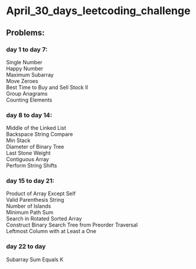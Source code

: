 # April_30_days_leetcoding_challenge
## Problems:

### day 1 to day 7:
  Single Number <br />
  Happy Number <br />
  Maximum Subarray <br />
  Move Zeroes <br />
  Best Time to Buy and Sell Stock II <br />
  Group Anagrams <br />
  Counting Elements <br />
  
### day 8 to day 14:
  Middle of the Linked List <br />
  Backspace String Compare <br />
  Min Stack <br />
  Diameter of Binary Tree <br />
  Last Stone Weight <br />
  Contiguous Array <br />
  Perform String Shifts <br />
  
### day 15 to day 21:
  Product of Array Except Self <br />
  Valid Parenthesis String <br />
  Number of Islands <br />
  Minimum Path Sum <br />
  Search in Rotated Sorted Array <br />
  Construct Binary Search Tree from Preorder Traversal <br />
  Leftmost Column with at Least a One <br />
### day 22 to day
  Subarray Sum Equals K <br />


